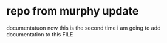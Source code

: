 # repo from murphy update
documentatuon
now this is the second time i am going to add documentation to this FILE
